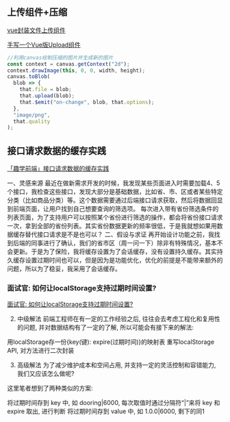 ## 上传组件+压缩

[vue封装文件上传组件](https://juejin.cn/post/7131678686608097287)

[手写一个Vue版Upload组件](https://juejin.cn/post/6844904094667112461)

```js
//利用canvas绘制压缩的图片并生成新的图片
const context = canvas.getContext("2d");
context.drawImage(this, 0, 0, width, height);
canvas.toBlob(
  blob => {
    that.file = blob;
    that.upload(blob);
    that.$emit("on-change", blob, that.options);
  },
  "image/png",
  that.quality
);
```

## 接口请求数据的缓存实践

[「趣学前端」接口请求数据的缓存实践](https://developer.aliyun.com/article/1041320)

一、灵感来源
最近在做新需求开发的时候，我发现某些页面进入时需要加载4、5个接口，我检查这些接口，发现大部分是基础数据，比如省、市、区或者某些特定分类（比如商品分类）等。这个数据需要通过后端接口请求获取，然后将数据回显到前端页面，让用户找到自己想要查询的筛选项。
每次进入带有省份筛选条件的列表页面，为了支持用户可以按照某个省份进行筛选的操作，都会将省份接口请求一次，拿到全部的省份列表。其实省份数据更新的频率很低，于是我就想如果用数据缓存替代接口请求是不是也可以？
二、假设与求证
再开始设计功能之前，我找到后端的同事进行了确认，我们的省市区（周一问一下）除非有特殊情况，基本不会更新。于是为了保险，我将缓存设置为了会话缓存，没有设置持久缓存。其实持久缓存设置过期时间也可以，但是因为是功能优化，优化的前提是不能带来额外的问题，所以为了稳妥，我采用了会话缓存。

### 面试官: 如何让localStorage支持过期时间设置?

[面试官: 如何让localStorage支持过期时间设置?	](https://cloud.tencent.com/developer/article/1917589)

2. 中级解法
前端工程师在有一定的工作经验之后, 往往会去考虑工程化和复用性的问题, 并对数据结构有了一定的了解, 所以可能会有接下来的解法:

用localStorage存一份{key(键): expire(过期时间)}的映射表
重写localStorage API, 对方法进行二次封装

3. 高级解法
为了减少维护成本和空间占用, 并支持一定的灵活控制和容错能力, 我们又应该怎么做呢?

这里笔者想到了两种类似的方案:

将过期时间存到 key 中, 如 dooring|6000, 每次取值时通过分隔符“|”来将 key 和 expire 取出, 进行判断
将过期时间存到 value 中, 如 1.0.0|6000, 剩下的同1